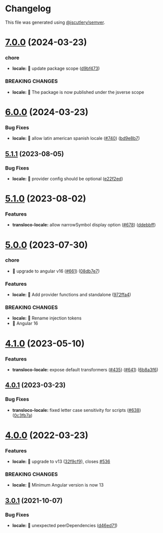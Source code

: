 # Changelog

This file was generated using [@jscutlery/semver](https://github.com/jscutlery/semver).

# [7.0.0](https://personal-github/jsverse/transloco/compare/transloco-locale-6.0.0...transloco-locale-7.0.0) (2024-03-23)


### chore

* **locale:** 🤖 update package scope ([d9bf473](https://personal-github/jsverse/transloco/commit/d9bf473ee1a77582068640d39e73f66a11f93e0f))


### BREAKING CHANGES

* **locale:** 🧨 The package is now published under the jsverse scope



# [6.0.0](https://personal-github/jsverse/transloco/compare/transloco-locale-5.1.1...transloco-locale-6.0.0) (2024-03-23)


### Bug Fixes

* **locale:** 🐛 allow latin american spanish locale ([#740](https://personal-github/jsverse/transloco/issues/740)) ([bd9e8b7](https://personal-github/jsverse/transloco/commit/bd9e8b7d5c401f24aeab6801ee83f584383729a0))



## [5.1.1](https://github.com/ngneat/transloco/compare/transloco-locale-5.1.0...transloco-locale-5.1.1) (2023-08-05)

### Bug Fixes

- **locale:** 🐛 provider config should be optional ([e22f2ed](https://github.com/ngneat/transloco/commit/e22f2ede2054a4a153454851743b010a69f1a13b))

# [5.1.0](https://github.com/ngneat/transloco/compare/transloco-locale-5.0.0...transloco-locale-5.1.0) (2023-08-02)

### Features

- **transloco-locale:** allow narrowSymbol display option ([#678](https://github.com/ngneat/transloco/issues/678)) ([ddebbff](https://github.com/ngneat/transloco/commit/ddebbff3a6b28c9c3819622f646c04084fe8fce8))

# [5.0.0](https://github.com/ngneat/transloco/compare/transloco-locale-4.1.0...transloco-locale-5.0.0) (2023-07-30)

### chore

- 🤖 upgrade to angular v16 ([#661](https://github.com/ngneat/transloco/issues/661)) ([08db7e7](https://github.com/ngneat/transloco/commit/08db7e7d1f64846fa0b07123dee8ff5bff20b4f0))

### Features

- **locale:** 🎸 Add provider functions and standalone ([972ffa4](https://github.com/ngneat/transloco/commit/972ffa4b9a3c754f0e996ae6a1656f930cd68f25))

### BREAKING CHANGES

- **locale:** 🧨 Rename injection tokens
- 🧨 Angular 16

# [4.1.0](https://github.com/ngneat/transloco/compare/transloco-locale-4.0.1...transloco-locale-4.1.0) (2023-05-10)

### Features

- **transloco-locale:** expose default transformers ([#435](https://github.com/ngneat/transloco/issues/435)) ([#641](https://github.com/ngneat/transloco/issues/641)) ([6b8a3f6](https://github.com/ngneat/transloco/commit/6b8a3f69a4cbd77e679c675a2d61116a6b57ed09))

## [4.0.1](https://github.com/ngneat/transloco/compare/transloco-locale-4.0.0...transloco-locale-4.0.1) (2023-03-23)

### Bug Fixes

- **transloco-locale:** fixed letter case sensitivity for scripts ([#638](https://github.com/ngneat/transloco/issues/638)) ([0c3fb7a](https://github.com/ngneat/transloco/commit/0c3fb7ab3a96abc683fff7581692943b42b049e4))

# [4.0.0](https://github.com/ngneat/transloco/compare/transloco-locale-3.0.1...transloco-locale-4.0.0) (2022-03-23)

### Features

- **locale:** 🎸 upgrade to v13 ([32f9cf9](https://github.com/ngneat/transloco/commit/32f9cf9f65e6534a3608440e7a4d80ffc8d8d967)), closes [#536](https://github.com/ngneat/transloco/issues/536)

### BREAKING CHANGES

- **locale:** 🧨 Minimum Angular version is now 13

## [3.0.1](https://github.com/ngneat/transloco/compare/transloco-locale-3.0.0...transloco-locale-3.0.1) (2021-10-07)

### Bug Fixes

- **locale:** 🐛 unexpected peerDependencies ([d46ed71](https://github.com/ngneat/transloco/commit/d46ed71a4fd67cb6995d7502ba60cf6eefa902ff))
